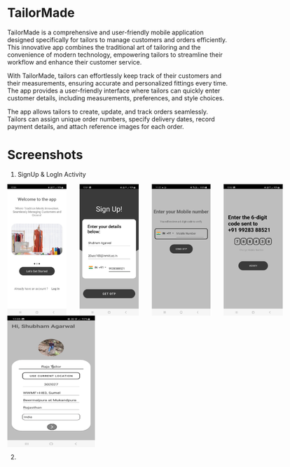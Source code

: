 # TailorMade
TailorMade is a comprehensive and user-friendly mobile application designed specifically for tailors to manage customers and orders efficiently. This
innovative app combines the traditional art of tailoring and the convenience of modern technology, empowering tailors to streamline their workflow and
enhance their customer service.

With TailorMade, tailors can effortlessly keep track of their customers and their measurements, ensuring accurate and personalized fittings every
time. The app provides a user-friendly interface where tailors can quickly enter customer details, including measurements, preferences, and style
choices.

The app allows tailors to create, update, and track orders seamlessly. Tailors can assign unique order numbers, specify delivery dates, record
payment details, and attach reference images for each order.

# Screenshots

1. SignUp & LogIn Activity
<div style="display: flex;">
    <img src="Screenshots/first_page.jpg" alt="Alt Text" style="width: 200px; height: 300px; margin-right: 30px;">
    <img src="Screenshots/SignUp.jpg" alt="Alt Text" style="width: 200px; height: 300px; margin-right: 30px;">
    <img src="Screenshots/LogIn.jpg" alt="Alt Text" style="width: 200px; height: 300px; margin-right: 30px;">
    <img src="Screenshots/OTP.jpg" alt="Alt Text" style="width: 200px; height: 300px; margin-right: 30px;">
</div>

<div style="display: flex;">
    <img src="Screenshots/Shop Details.jpg" alt="Alt Text" style="width: 200px; height: 300px; margin-right: 30px;">
</div>

2. 




